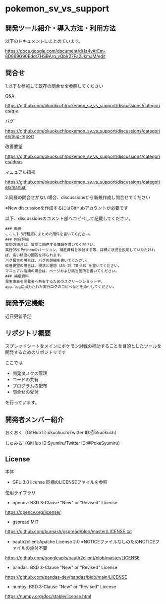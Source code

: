 # pokemon_sv_vs_support
## 開発ツール紹介・導入方法・利用方法
以下のドキュメントにまとめています。

https://docs.google.com/document/d/1z4vArEm-8D869G90EddrZHSBArq_vQblr27Fa2JkmJM/edit

## 問合せ
1.以下を参照して既存の問合せを参照してください

Q&A

https://github.com/okuokuch/pokemon_sv_vs_support/discussions/categories/q-a

バグ

https://github.com/okuokuch/pokemon_sv_vs_support/discussions/categories/bug-report

改善要望

https://github.com/okuokuch/pokemon_sv_vs_support/discussions/categories/ideas

マニュアル指摘

https://github.com/okuokuch/pokemon_sv_vs_support/discussions/categories/manual

2.同様の問合せがない場合、discussionsから新規作成し問合せてください

※New discussionを作成するにはGitHubアカウントが必要です

以下、discussionsのコメント部へコピペして記載してください。
```
### 概要
ここに1~3行程度にまとめた用件を書いてください。
### 内容詳細
質問の場合は、質問に関連する情報を書いてください。
実行OSやPythonのバージョン、補足資料を添付する等、詳細に状況を説明していただければ、高い精度の回答を得られます。
バグ報告の場合は、バグの詳細を書いてください。
改善要望の場合は、現状と理想（AS-IS TO-BE）を書いてください。
マニュアル指摘の場合は、ページおよび該当箇所を書いてください。
### 補足資料
発生事象を開発者へ共有するためのスクリーンショットや、
app.logに出力された実行ログのコピペなどを添付してください。
```

## 開発予定機能
近日更新予定

## リポジトリ概要
スプレッドシートをメインにポケモン対戦の補助することを目的としたツールを開発するためのリポジトリです

ここでは
- 開発タスクの管理
- コードの共有
- プログラムの配布
- 問合せの受付

を行っています。
## 開発者メンバー紹介
おくおく（GitHub ID:okuokuch/Twitter ID:@okuokuch）

しゅみる（GitHub ID:Syumiru/Twitter ID:@PokeSyumiru）

## License
本体
- GPL-3.0 license
同梱のLICENSEファイルを参照

使用ライブラリ
- opencv: BSD 3-Clause "New" or "Revised" License

https://opencv.org/license/
- gspread:MIT

https://github.com/burnash/gspread/blob/master/LICENSE.txt
- oauth2client:Apache License 2.0
※NOTICEファイルなしのためNOTICEファイルの添付不要

https://github.com/googleapis/oauth2client/blob/master/LICENSE
- pandas: BSD 3-Clause "New" or "Revised" License

https://github.com/pandas-dev/pandas/blob/main/LICENSE
- numpy: BSD 3-Clause "New" or "Revised" License

https://numpy.org/doc/stable/license.html
